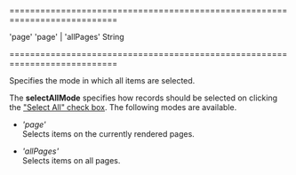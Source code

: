 ===========================================================================
<!--default-->'page'<!--/default-->
<!--acceptValues-->'page' | 'allPages'<!--/acceptValues-->
<!--type-->String<!--/type-->
===========================================================================

<!--shortDescription-->
Specifies the mode in which all items are selected.
<!--/shortDescription-->

<!--fullDescription-->
The **selectAllMode** specifies how records should be selected on clicking the ["Select All" check box](/Documentation/ApiReference/UI_Widgets/dxTagBox/Configuration/#showSelectionControls). The following modes are available.

- *'page'*  
 Selects items on the currently rendered pages.

- *'allPages'*  
 Selects items on all pages.
<!--/fullDescription-->